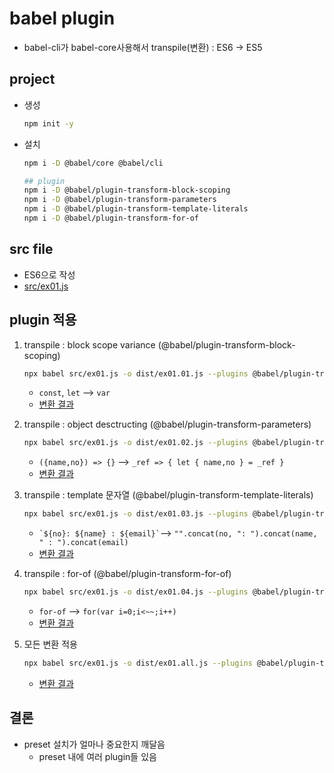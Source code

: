 # babel plugin

* babel-cli가 babel-core사용해서 transpile(변환) : ES6 -> ES5

## project

* 생성
    ```bash
    npm init -y
    ```

* 설치
    ```bash
    npm i -D @babel/core @babel/cli 

    ## plugin
    npm i -D @babel/plugin-transform-block-scoping
    npm i -D @babel/plugin-transform-parameters
    npm i -D @babel/plugin-transform-template-literals
    npm i -D @babel/plugin-transform-for-of
    ```

## src file

* ES6으로 작성
* [src/ex01.js](src/ex01.js)


## plugin 적용

1. transpile : block scope variance (@babel/plugin-transform-block-scoping)

    ```bash
    npx babel src/ex01.js -o dist/ex01.01.js --plugins @babel/plugin-transform-block-scoping
    ```
    * ```const```, ```let``` --> ```var```
    * [변환 결과](dist/ex01.01.js)

2. transpile : object desctructing (@babel/plugin-transform-parameters)

    ```bash
    npx babel src/ex01.js -o dist/ex01.02.js --plugins @babel/plugin-transform-parameters
    ```
    * ```({name,no}) => {}``` --> ```_ref => { let { name,no } = _ref }```
    * [변환 결과](dist/ex01.02.js)

3. transpile : template 문자열 (@babel/plugin-transform-template-literals)

    ```bash
    npx babel src/ex01.js -o dist/ex01.03.js --plugins @babel/plugin-transform-template-literals
    ```
    * ``` `${no}: ${name} : ${email}` ```--> ```"".concat(no, ": ").concat(name, " : ").concat(email)```
    * [변환 결과](dist/ex01.03.js)

4. transpile : for-of (@babel/plugin-transform-for-of)

    ```bash
    npx babel src/ex01.js -o dist/ex01.04.js --plugins @babel/plugin-transform-for-of
    ```
    * ```for-of``` --> ```for(var i=0;i<~~;i++)```
    * [변환 결과](dist/ex01.04.js)

5. 모든 변환 적용

    ```bash
    npx babel src/ex01.js -o dist/ex01.all.js --plugins @babel/plugin-transform-block-scoping --plugins @babel/plugin-transform-parameters --plugins @babel/plugin-transform-template-literals --plugins @babel/plugin-transform-for-of
    ```
    * [변환 결과](dist/ex01.all.js)

## 결론
    
* preset 설치가 얼마나 중요한지 깨달음
    * preset 내에 여러 plugin들 있음